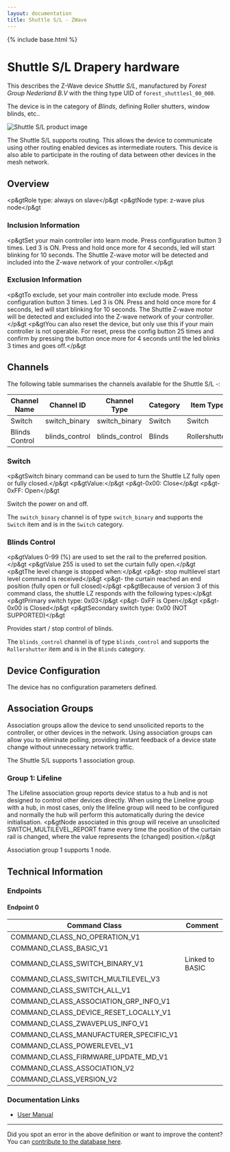 ```yaml
---
layout: documentation
title: Shuttle S/L - ZWave
---
```


{% include base.html %}

# Shuttle S/L Drapery hardware
This describes the Z-Wave device *Shuttle S/L*, manufactured by *Forest Group Nederland B.V* with the thing type UID of ```forest_shuttlesl_00_000```.

The device is in the category of *Blinds*, defining Roller shutters, window blinds, etc..

![Shuttle S/L product image](https://opensmarthouse.org/zwavedatabase/510/image/)


The Shuttle S/L supports routing. This allows the device to communicate using other routing enabled devices as intermediate routers.  This device is also able to participate in the routing of data between other devices in the mesh network.

## Overview

<p&gtRole type: always on slave</p&gt <p&gtNode type: z-wave plus node</p&gt

### Inclusion Information

<p&gtSet your main controller into learn mode. Press configuration button 3 times. Led 3 is ON. Press and hold once more for 4 seconds, led will start blinking for 10 seconds. The Shuttle Z-wave motor will be detected and included into the Z-wave network of your controller.</p&gt

### Exclusion Information

<p&gtTo exclude, set your main controller into exclude mode. Press configuration button 3 times. Led 3 is ON. Press and hold once more for 4 seconds, led will start blinking for 10 seconds. The Shuttle Z-wave motor will be detected and excluded into the Z-wave network of your controller.</p&gt <p&gtYou can also reset the device, but only use this if your main controller is not operable. For reset, press the config button 25 times and confirm by pressing the button once more for 4 seconds until the led blinks 3 times and goes off.</p&gt

## Channels

The following table summarises the channels available for the Shuttle S/L -:

| Channel Name | Channel ID | Channel Type | Category | Item Type |
|--------------|------------|--------------|----------|-----------|
| Switch | switch_binary | switch_binary | Switch | Switch | 
| Blinds Control | blinds_control | blinds_control | Blinds | Rollershutter | 

### Switch
<p&gtSwitch binary command can be used to turn the Shuttle LZ fully open or fully closed.</p&gt <p&gtValue:</p&gt <p&gt-0x00: Close</p&gt <p&gt-0xFF: Open</p&gt

Switch the power on and off.

The ```switch_binary``` channel is of type ```switch_binary``` and supports the ```Switch``` item and is in the ```Switch``` category.

### Blinds Control
<p&gtValues 0-99 (%) are used to set the rail to the preferred position.</p&gt <p&gtValue 255 is used to set the curtain fully open.</p&gt <p&gtThe level change is stopped when:</p&gt <p&gt- stop multilevel start level command is received</p&gt <p&gt- the curtain reached an end position (fully open or full closed)</p&gt <p&gtBecause of version 3 of this command class, the shuttle LZ responds with the following types:</p&gt <p&gtPrimary switch type: 0x03</p&gt <p&gt- 0xFF is Open</p&gt <p&gt- 0x00 is Closed</p&gt <p&gtSecondary switch type: 0x00 (NOT SUPPORTED)</p&gt

Provides start / stop control of blinds.

The ```blinds_control``` channel is of type ```blinds_control``` and supports the ```Rollershutter``` item and is in the ```Blinds``` category.



## Device Configuration

The device has no configuration parameters defined.

## Association Groups

Association groups allow the device to send unsolicited reports to the controller, or other devices in the network. Using association groups can allow you to eliminate polling, providing instant feedback of a device state change without unnecessary network traffic.

The Shuttle S/L supports 1 association group.

### Group 1: Lifeline

The Lifeline association group reports device status to a hub and is not designed to control other devices directly. When using the Lineline group with a hub, in most cases, only the lifeline group will need to be configured and normally the hub will perform this automatically during the device initialisation.
<p&gtNode associated in this group will receive an unsolicited SWITCH\_MULTILEVEL\_REPORT frame every time the position of the curtain rail is changed, where the value represents the (changed) position.</p&gt

Association group 1 supports 1 node.

## Technical Information

### Endpoints

#### Endpoint 0

| Command Class | Comment |
|---------------|---------|
| COMMAND_CLASS_NO_OPERATION_V1| |
| COMMAND_CLASS_BASIC_V1| |
| COMMAND_CLASS_SWITCH_BINARY_V1| Linked to BASIC|
| COMMAND_CLASS_SWITCH_MULTILEVEL_V3| |
| COMMAND_CLASS_SWITCH_ALL_V1| |
| COMMAND_CLASS_ASSOCIATION_GRP_INFO_V1| |
| COMMAND_CLASS_DEVICE_RESET_LOCALLY_V1| |
| COMMAND_CLASS_ZWAVEPLUS_INFO_V1| |
| COMMAND_CLASS_MANUFACTURER_SPECIFIC_V1| |
| COMMAND_CLASS_POWERLEVEL_V1| |
| COMMAND_CLASS_FIRMWARE_UPDATE_MD_V1| |
| COMMAND_CLASS_ASSOCIATION_V2| |
| COMMAND_CLASS_VERSION_V2| |

### Documentation Links

* [User Manual](https://opensmarthouse.org/zwavedatabase/510/Shuttle-S-L-Z-Wave-EN.pdf)

---

Did you spot an error in the above definition or want to improve the content?
You can [contribute to the database here](https://opensmarthouse.org/zwavedatabase/510).
